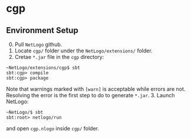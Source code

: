 # cgp
## Environment Setup
0. Pull `NetLogo` github.
1. Locate `cgp/` folder under the `NetLogo/extensions/` folder.
2. Cretae `*.jar` file in the `cgp` directory:
```
~NetLogo/extensions/cgp$ sbt
sbt:cgp> compile
sbt:cgp> package
```
Note that warnings marked with `[warn]` is acceptable while errors are not. Resolving the error is the first step to do to generate `*.jar`.
3. Launch NetLogo:
```
~NetLogo/$ sbt
sbt:root> netlogo/run
```
and open `cgp.nlogo` inside `cgp/` folder.
